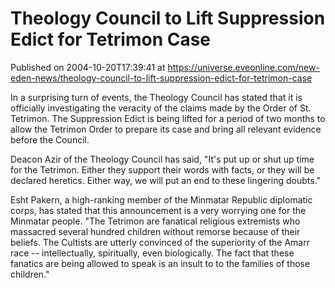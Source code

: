 # Theology Council to Lift Suppression Edict for Tetrimon Case
Published on 2004-10-20T17:39:41 at https://universe.eveonline.com/new-eden-news/theology-council-to-lift-suppression-edict-for-tetrimon-case

In a surprising turn of events, the Theology Council has stated that it is officially investigating the veracity of the claims made by the Order of St. Tetrimon. The Suppression Edict is being lifted for a period of two months to allow the Tetrimon Order to prepare its case and bring all relevant evidence before the Council.   
  
Deacon Azir of the Theology Council has said, "It's put up or shut up time for the Tetrimon. Either they support their words with facts, or they will be declared heretics. Either way, we will put an end to these lingering doubts."   
  
Esht Pakern, a high-ranking member of the Minmatar Republic diplomatic corps, has stated that this announcement is a very worrying one for the Minmatar people. "The Tetrimon are fanatical religious extremists who massacred several hundred children without remorse because of their beliefs. The Cultists are utterly convinced of the superiority of the Amarr race -- intellectually, spiritually, even biologically. The fact that these fanatics are being allowed to speak is an insult to to the families of those children."
